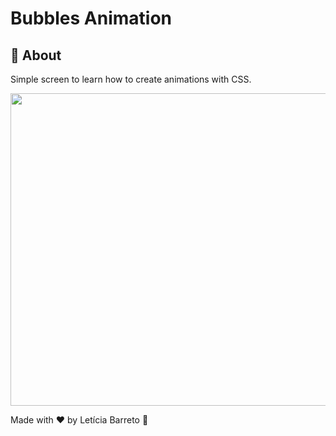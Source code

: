 # Bubbles Animation

## 🧐 About <a name = "about"></a>

Simple screen to learn how to create animations with CSS. 

<img src="https://media.giphy.com/media/VUzZWGyg1meXbv8Wez/giphy.gif?cid=790b7611573544c2de09daa113c1da8477066daabd932977&rid=giphy.gif&ct=g" width="1000" height="500" />

Made with ♥ by Letícia Barreto :wave:
